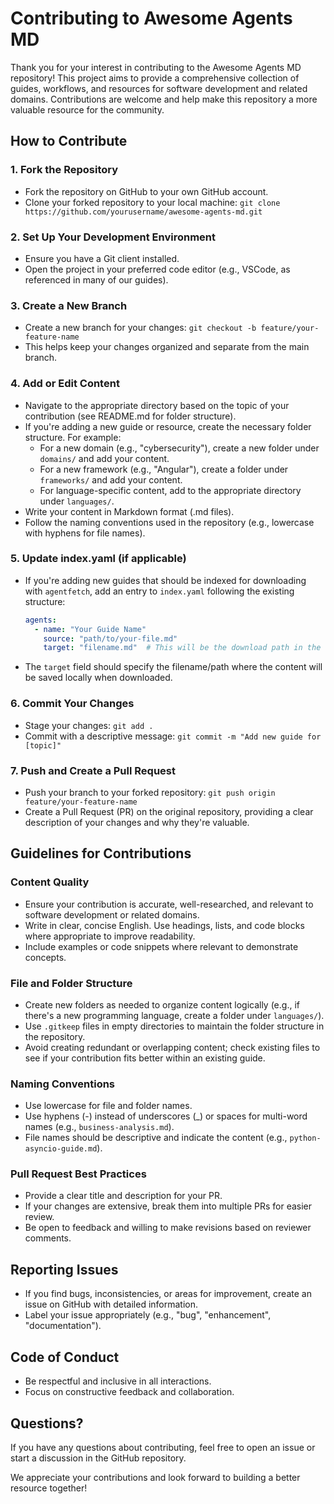 # Contributing to Awesome Agents MD

Thank you for your interest in contributing to the Awesome Agents MD repository! This project aims to provide a comprehensive collection of guides, workflows, and resources for software development and related domains. Contributions are welcome and help make this repository a more valuable resource for the community.

## How to Contribute

### 1. Fork the Repository
- Fork the repository on GitHub to your own GitHub account.
- Clone your forked repository to your local machine: `git clone https://github.com/yourusername/awesome-agents-md.git`

### 2. Set Up Your Development Environment
- Ensure you have a Git client installed.
- Open the project in your preferred code editor (e.g., VSCode, as referenced in many of our guides).

### 3. Create a New Branch
- Create a new branch for your changes: `git checkout -b feature/your-feature-name`
- This helps keep your changes organized and separate from the main branch.

### 4. Add or Edit Content
- Navigate to the appropriate directory based on the topic of your contribution (see README.md for folder structure).
- If you're adding a new guide or resource, create the necessary folder structure. For example:
  - For a new domain (e.g., "cybersecurity"), create a new folder under `domains/` and add your content.
  - For a new framework (e.g., "Angular"), create a folder under `frameworks/` and add your content.
  - For language-specific content, add to the appropriate directory under `languages/`.
- Write your content in Markdown format (.md files).
- Follow the naming conventions used in the repository (e.g., lowercase with hyphens for file names).

### 5. Update index.yaml (if applicable)
- If you're adding new guides that should be indexed for downloading with `agentfetch`, add an entry to `index.yaml` following the existing structure:
  ```yaml
  agents:
    - name: "Your Guide Name"
      source: "path/to/your-file.md"
      target: "filename.md"  # This will be the download path in the folder where agentfetch is run
  ```
- The `target` field should specify the filename/path where the content will be saved locally when downloaded.

### 6. Commit Your Changes
- Stage your changes: `git add .`
- Commit with a descriptive message: `git commit -m "Add new guide for [topic]"`

### 7. Push and Create a Pull Request
- Push your branch to your forked repository: `git push origin feature/your-feature-name`
- Create a Pull Request (PR) on the original repository, providing a clear description of your changes and why they're valuable.

## Guidelines for Contributions

### Content Quality
- Ensure your contribution is accurate, well-researched, and relevant to software development or related domains.
- Write in clear, concise English. Use headings, lists, and code blocks where appropriate to improve readability.
- Include examples or code snippets where relevant to demonstrate concepts.

### File and Folder Structure
- Create new folders as needed to organize content logically (e.g., if there's a new programming language, create a folder under `languages/`).
- Use `.gitkeep` files in empty directories to maintain the folder structure in the repository.
- Avoid creating redundant or overlapping content; check existing files to see if your contribution fits better within an existing guide.

### Naming Conventions
- Use lowercase for file and folder names.
- Use hyphens (-) instead of underscores (_) or spaces for multi-word names (e.g., `business-analysis.md`).
- File names should be descriptive and indicate the content (e.g., `python-asyncio-guide.md`).

### Pull Request Best Practices
- Provide a clear title and description for your PR.
- If your changes are extensive, break them into multiple PRs for easier review.
- Be open to feedback and willing to make revisions based on reviewer comments.

## Reporting Issues
- If you find bugs, inconsistencies, or areas for improvement, create an issue on GitHub with detailed information.
- Label your issue appropriately (e.g., "bug", "enhancement", "documentation").

## Code of Conduct
- Be respectful and inclusive in all interactions.
- Focus on constructive feedback and collaboration.

## Questions?
If you have any questions about contributing, feel free to open an issue or start a discussion in the GitHub repository.

We appreciate your contributions and look forward to building a better resource together!
